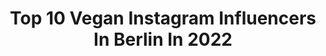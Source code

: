 ---
title: Top 10 Vegan Instagram Influencers In Berlin In 2022
description: >-
  Find top vegan Instagram influencers in Berlin in 2022. Most popular hashtags: #veganberlin #vegandeutschland #vegan #plantbased.
platform: Instagram
hits: 199
text_top: See the top-rated Instagram profiles on inBeat.
text_bottom: Our database holds 199 Instagram influencers like this in Berlin, Germany for you to contact.
profiles:
  - username: "foodreich"
    fullname: >-
      Joana | Healthy Vegan Food
    bio: >-
      📍Berlin 𝗩𝗲𝗴𝗮𝗻𝗲𝗿 𝗥𝗲𝘇𝗲𝗽𝘁𝗲 𝗕𝗹𝗼𝗴 • Vegan, glutenfrei & gesund • Foodstyling & Fotografie • Rezepte auf meinem Blog👇
    location: "Germany"
    followers: 7169
    engagement: 580
    commentsToLikes: 0.155176
    id: ck13b3t3ntj6y0i19c15x9iqh
    verified: false
    hashtags: "#gesund, #rezeptvegan, #foodblogger, #glutenfrei"
  - username: "ohsweetcoco"
    fullname: >-
      Coco aus Berlin🍬
    bio: >-
      𝗚𝗲𝘀𝘂𝗻𝗱 𝗹𝗲𝗯𝗲𝗻 & 𝗻𝗮𝘀𝗰𝗵𝗲𝗻? 𝗜𝗰𝗵 𝘇𝗲𝗶𝗴 𝗱𝗶𝗿 𝘄𝗶𝗲!🍫 Ganzheitlich•gesund•vegan•undogmatisch Darmgesundheit•Detox•Superfoods Ernährungsberaterin🌱𝗕𝘂𝗰𝗵 𝗶𝗺 𝗣𝗿𝗼𝘇𝗲𝘀𝘀📕
    location: "Germany"
    followers: 14832
    engagement: 437
    commentsToLikes: 0.162359
    id: ck13b3u59tjby0i193gl2mggm
    verified: false
    hashtags: "#gesundheit, #intuitivessen, #schokolade, #veganberlin"
  - username: "julius_friedrich97"
    fullname: >-
      Julius Friedrich
    bio: >-
      • Pflanzenfresser 🦕🌱 • bewusstes Leben 🌍 • das Leben genießen und lachen 😁 • Ziel: Tierarzt werden! 🐶💉 • 23 Jahre • Berlin/Halle
    location: "Germany"
    followers: 7435
    engagement: 929
    commentsToLikes: 0.076932
    id: ckap6jigsg3xa0i78knh1g4me
    verified: false
    hashtags: "#vegansweets, #nachhaltigerleben, #herbst, #herbstzeit"
  - username: "theveganloversclub"
    fullname: >-
      𝙿𝚊𝚝𝚛𝚒𝚌𝚒𝚊  Ⓥ
    bio: >-
      • 𝚅𝚎𝚐𝚊𝚗 𝙵𝚘𝚘𝚍, 𝙿𝚕𝚊𝚗𝚝𝚜, 𝙲𝚊𝚝𝚜, 𝚍𝚒𝚎𝚜 𝚍𝚊𝚜 • 𝚁𝚎𝚣𝚎𝚙𝚝𝚎 I 𝙵𝚘𝚘𝚍 𝙵𝚘𝚝𝚘𝚐𝚛𝚊𝚏𝚒𝚎 • 𝙱𝚎𝚛𝚕𝚒𝚗 𝚋𝚊𝚜𝚎𝚍 • 🤹🏻@patricia_hoos • #einewocheeineliebe ☟︎𝚎𝙱𝚘𝚘𝚔 ☟︎𝚁𝚎𝚣𝚎𝚙𝚝𝚎 ☟︎𝙱𝚕𝚘𝚐
    location: "Germany"
    followers: 7418
    engagement: 501
    commentsToLikes: 0.098075
    id: ckaovho1z4lb00i785qxtaajo
    verified: false
    hashtags: "#solebich, #prenzlauerberg, #iic, #kleinerfeinerfeed"
  - username: "goodfood.sports.happyfamily"
    fullname: >-
      Healthy Bites Antje Behrendt
    bio: >-
      Food as medicine - Gut health Plantbased foodie based in Berlin Pharmacist & Nutritionist Mum of 3
    location: "Germany"
    followers: 31312
    engagement: 148
    commentsToLikes: 0.184767
    id: ck14gkqcr5p4j0i19msw5dr67
    verified: false
    hashtags: "#gesundleben, #plantbasednutrition, #thrivemags, #vegangermany"
  - username: "yolcsita_eats"
    fullname: >-
      Yoli | Vegan | FoodPhotography
    bio: >-
      💛 Mindfulness & Sustainability ✨ Fair Fashion 🧘🏼‍♀️ Certified Yoga Teacher 🌏 Berlin
    location: "Germany"
    followers: 35551
    engagement: 256
    commentsToLikes: 0.119558
    id: ck0vwpj40uy880i196z1j0qw8
    verified: false
    hashtags: "#veganberlin, #foodography, #plantbased, #nachhaltigkeit"
  - username: "zuckerjagdwurst"
    fullname: >-
      Isa&Julia | Vegan Comfort Food
    bio: >-
      ✌🏼hej, we are Zucker&Jagdwurst from Berlin 🍕 we cook #vegan comfort food 🦔 podcast on Spotify, iTunes & Co. 💌 hello@zuckerjagdwurst.com
    location: "Germany"
    followers: 84928
    engagement: 341
    commentsToLikes: 0.014445
    id: ck0tvu4ctcspo0i194vamxnnh
    verified: false
    hashtags: "#feedfeedvegan, #letscookvegan, #foodblogger, #vegandeutschland"
  - username: "culinarydots"
    fullname: >-
      CulinaryDots
    bio: >-
      Juliana 🌸 Cake Artist UNIQUE RAW AND VEGAN CAKES 💖 INVENTOR of CASHEWBUTTERCREAM🌱& FLOWERS 🌸 Rohkosttorten /Berlin
    location: "Germany"
    followers: 173534
    engagement: 220
    commentsToLikes: 0.023697
    id: ck0tvu4flcsqx0i19840z0lhf
    verified: false
    hashtags: "#cakeartist, #cupcakedecoration, #bouquetcake, #veganfoodvideos"
  - username: "superfoodsberlin"
    fullname: >-
      SUPERFOODS & ORGANIC LIQUIDS
    bio: >-
      BOWLS / JUICES / SMOOTHIES / 🍓🍋🍊VISIT US @ Weinbergsweg 23 (MITTE), Friedrichstraße 63 (MITTE) & Schlüterstraße 37 (KUDAMM) 🍭🥥DELIVERY 📞+4917670916321
    location: "Germany"
    followers: 20931
    engagement: 276
    commentsToLikes: 0.027092
    id: ck600odqidym80i14pfka90px
    verified: false
    hashtags: "#healthylifestyle, #whatveganseat, #superfoodsberlin, #superfoods"
  - username: "len.alini"
    fullname: >-
      Lena✨Vegan food | Lifestyle
    bio: >-
      𝙱𝚎𝚛𝚕𝚒𝚗 • “𝚌𝚕𝚎𝚊𝚗” 𝚛𝚎𝚌𝚒𝚙𝚎𝚜 Soon -> 𝚑𝚘𝚕𝚒𝚜𝚝𝚒𝚌 𝚗𝚞𝚝𝚛𝚒𝚝𝚒𝚘𝚗𝚒𝚜𝚝🌿 Podcast🎙𝚃𝙷𝙾𝚄𝙶𝙷𝚃𝚂 𝚃𝙾 𝙶𝙾 Sport lover🏃🏽‍♀️🧘🏽‍♀️🏊🏼‍♀️
    location: "Germany"
    followers: 18214
    engagement: 368
    commentsToLikes: 0.121492
    id: ckaotc2dtv9ax0i78rw7a6ee5
    verified: false
    hashtags: "#foodie, #nutritionfacts, #gesundleben, #vegan"
---